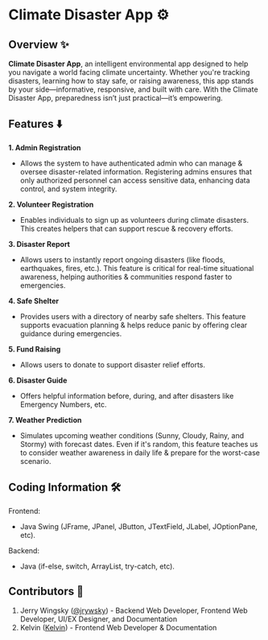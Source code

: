 # Climate Disaster App ⚙️

## Overview ✨ 

**Climate Disaster App**, an intelligent environmental app designed to help you navigate a world facing climate uncertainty. Whether you're tracking disasters, learning how to stay safe, or raising awareness, this app stands by your side—informative, responsive, and built with care. With the Climate Disaster App, preparedness isn’t just practical—it’s empowering.

## Features ⬇️
**1. Admin Registration**

- Allows the system to have authenticated admin who can manage & oversee disaster-related information. Registering admins ensures that only authorized personnel can access sensitive data, enhancing data control, and system integrity.

**2. Volunteer Registration**

- Enables individuals to sign up as volunteers during climate disasters. This creates helpers that can support rescue & recovery efforts.

**3. Disaster Report**

- Allows users to instantly report ongoing disasters (like floods, earthquakes, fires, etc.). This feature is critical for real-time situational awareness, helping authorities & communities respond faster to emergencies.

**4. Safe Shelter**

- Provides users with a directory of nearby safe shelters. This feature supports evacuation planning & helps reduce panic by offering clear guidance during emergencies.

**5. Fund Raising**

- Allows users to donate to support disaster relief efforts.

**6. Disaster Guide**

- Offers helpful information before, during, and after disasters like Emergency Numbers, etc.

**7. Weather Prediction**

- Simulates upcoming weather conditions (Sunny, Cloudy, Rainy, and Stormy) with forecast dates. Even if it's random, this feature teaches us to consider weather awareness in daily life & prepare for the worst-case scenario.

## Coding Information 🛠
Frontend:
- Java Swing (JFrame, JPanel, JButton, JTextField, JLabel, JOptionPane, etc).

Backend:
- Java (if-else, switch, ArrayList, try-catch, etc).

## Contributors 👥
1. Jerry Wingsky ([@jrywsky](https://linktr.ee/JerryWingsky)) - Backend Web Developer, Frontend Web Developer, UI/EX Designer, and Documentation
2. Kelvin ([Kelvin](https://github.com/posturecheck)) - Frontend Web Developer & Documentation
